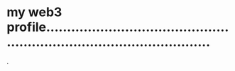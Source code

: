 # my web3 profile.............................................................................................
.
